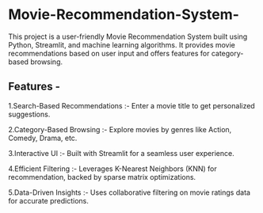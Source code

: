 # Movie-Recommendation-System-
This project is a user-friendly Movie Recommendation System built using Python, Streamlit, and machine learning algorithms. It provides movie recommendations based on user input and offers features for category-based browsing.

## Features -

1.Search-Based Recommendations :- Enter a movie title to get personalized suggestions.

2.Category-Based Browsing :- Explore movies by genres like Action, Comedy, Drama, etc.

3.Interactive UI :- Built with Streamlit for a seamless user experience.

4.Efficient Filtering :- Leverages K-Nearest Neighbors (KNN) for recommendation, backed by sparse matrix optimizations.

5.Data-Driven Insights :- Uses collaborative filtering on movie ratings data for accurate predictions.
